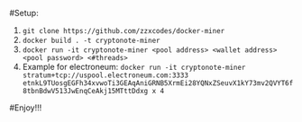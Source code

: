 #Setup:

1. `git clone https://github.com/zzxcodes/docker-miner`
1. `docker build . -t cryptonote-miner`
1. `docker run -it cryptonote-miner <pool address> <wallet address> <pool password> <#threads>`
1. Example for electroneum: `docker run -it cryptonote-miner stratum+tcp://uspool.electroneum.com:3333 etnkL9TUosgEGFh34xvwoTi3GEAqAniGRNB5XrmEi28YQNxZSeuvX1kY73mv2QVYT6f8tbnBdwV513JwEnqCeAkj15MTttDdxg x 4`

#Enjoy!!!
